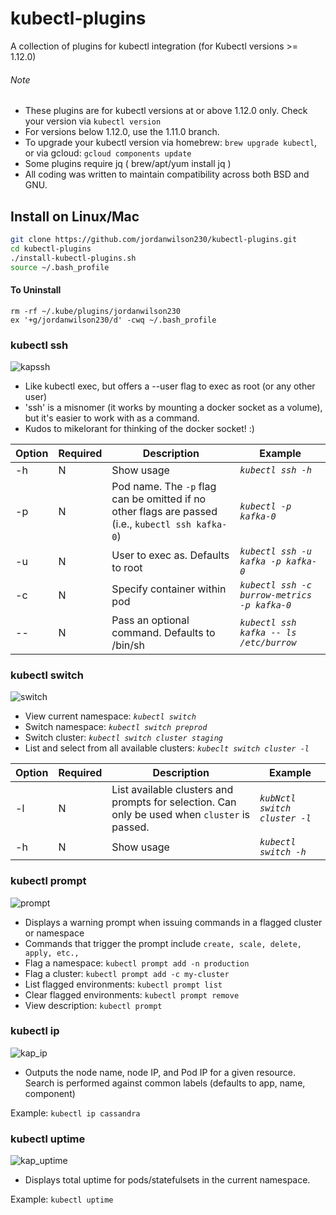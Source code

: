 
# kubectl-plugins
A collection of plugins for kubectl integration (for Kubectl versions >= 1.12.0)

###### Note
- These plugins are for kubectl versions at or above 1.12.0 only. Check your version via ```kubectl version```
- For versions below 1.12.0, use the 1.11.0 branch.
- To upgrade your kubectl version via homebrew: ```brew upgrade kubectl```, or via gcloud: ```gcloud components update```
- Some plugins require jq ( brew/apt/yum install jq )
- All coding was written to maintain compatibility across both BSD and GNU.

## Install on Linux/Mac
```bash
git clone https://github.com/jordanwilson230/kubectl-plugins.git
cd kubectl-plugins
./install-kubectl-plugins.sh
source ~/.bash_profile
```
#### To Uninstall
```
rm -rf ~/.kube/plugins/jordanwilson230
ex '+g/jordanwilson230/d' -cwq ~/.bash_profile
```


### kubectl ssh
![kapssh](https://user-images.githubusercontent.com/22456127/46683069-4152c100-cbbd-11e8-9db5-9fb319bb320b.gif)
- Like kubectl exec, but offers a --user flag to exec as root (or any other user)
- 'ssh' is a misnomer (it works by mounting a docker socket as a volume), but it's easier to work with as a command.
- Kudos to mikelorant for thinking of the docker socket! :)

Option | Required | Description | Example
------------- | ------------- | ------------- | -------------
-h | N | Show usage | *`kubectl ssh -h`*
-p | N | Pod name. The `-p` flag can be omitted if no other flags are passed (i.e., `kubectl ssh kafka-0`)| *`kubectl -p kafka-0`*
-u | N | User to exec as. Defaults to root | *`kubectl ssh -u kafka -p kafka-0`*
-c | N | Specify container within pod | *`kubectl ssh -c burrow-metrics -p kafka-0`*
-- | N | Pass an optional command. Defaults to /bin/sh | *`kubectl ssh kafka -- ls /etc/burrow`*


### kubectl switch
![switch](https://user-images.githubusercontent.com/22456127/47271118-50cdf480-d543-11e8-8e27-84d8909548b6.gif)
- View current namespace: *`kubectl switch`*
- Switch namespace: *`kubectl switch preprod`*
- Switch cluster: *`kubectl switch cluster staging`*
- List and select from all available clusters: *`kubeclt switch cluster -l`*

Option | Required | Description | Example
------------- | ------------- | ------------- | -------------
-l | N | List available clusters and prompts for selection. Can only be used when ```cluster``` is passed. | *`kubNctl switch cluster -l`*
-h | N | Show usage | *`kubectl switch -h`*


### kubectl prompt
![prompt](https://user-images.githubusercontent.com/22456127/47271066-91793e00-d542-11e8-9a97-71f2457aef51.gif)
- Displays a warning prompt when issuing commands in a flagged cluster or namespace
- Commands that trigger the prompt include ```create, scale, delete, apply, etc.,```
- Flag a namespace: ```kubectl prompt add -n production```
- Flag a cluster: ```kubectl prompt add -c my-cluster```
- List flagged environments: ```kubectl prompt list```
- Clear flagged environments: ```kubectl prompt remove```
- View description: ```kubectl prompt```


### kubectl ip
![kap_ip](https://user-images.githubusercontent.com/22456127/46684546-1c604d00-cbc1-11e8-8b8f-9e2684e42121.gif)
- Outputs the node name, node IP, and Pod IP for a given resource. Search is performed against common labels (defaults to app, name, component)

Example: `kubectl ip cassandra`



### kubectl uptime
![kap_uptime](https://user-images.githubusercontent.com/22456127/46684550-22eec480-cbc1-11e8-8770-9a61c28179f4.gif)
- Displays total uptime for pods/statefulsets in the current namespace.

Example: `kubectl uptime`
